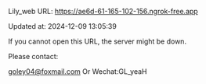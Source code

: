 Lily_web URL: https://ae6d-61-165-102-156.ngrok-free.app

Updated at: 2024-12-09 13:05:39

If you cannot open this URL, the server might be down.

Please contact: 

goley04@foxmail.com Or Wechat:GL_yeaH